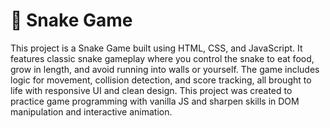 # 🐍 Snake Game

This project is a Snake Game built using HTML, CSS, and JavaScript. It features classic snake gameplay where you control the snake to eat food, grow in length, and avoid running into walls or yourself. The game includes logic for movement, collision detection, and score tracking, all brought to life with responsive UI and clean design. This project was created to practice game programming with vanilla JS and sharpen skills in DOM manipulation and interactive animation.
